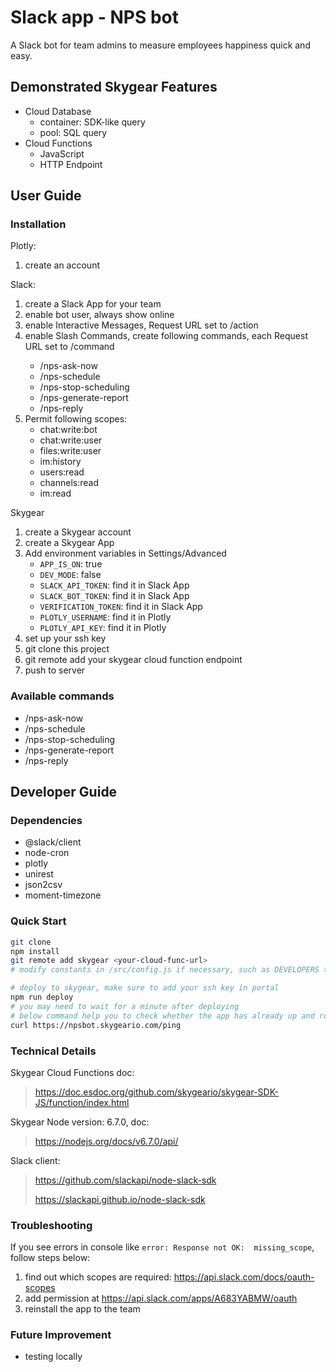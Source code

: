 # Slack app - NPS bot
A Slack bot for team admins to measure employees happiness quick and easy.

## Demonstrated Skygear Features
* Cloud Database
    * container: SDK-like query
    * pool: SQL query
* Cloud Functions
    * JavaScript
    * HTTP Endpoint

## User Guide

### Installation
Plotly:
1. create an account

Slack:
1. create a Slack App for your team
2. enable bot user, always show online
3. enable Interactive Messages, Request URL set to <your-skygear-endpoint>/action
4. enable Slash Commands, create following commands, each Request URL set to <your-skygear-endpoint>/command
    * /nps-ask-now
    * /nps-schedule
    * /nps-stop-scheduling
    * /nps-generate-report
    * /nps-reply
5. Permit following scopes:
    * chat:write:bot
    * chat:write:user
    * files:write:user
    * im:history
    * users:read
    * channels:read
    * im:read

Skygear
1. create a Skygear account
2. create a Skygear App
3. Add environment variables in Settings/Advanced
    * `APP_IS_ON`: true
    * `DEV_MODE`: false
    * `SLACK_API_TOKEN`: find it in Slack App
    * `SLACK_BOT_TOKEN`: find it in Slack App
    * `VERIFICATION_TOKEN`: find it in Slack App
    * `PLOTLY_USERNAME`: find it in Plotly
    * `PLOTLY_API_KEY`: find it in Plotly
4. set up your ssh key
5. git clone this project
6. git remote add your skygear cloud function endpoint
7. push to server

### Available commands
* /nps-ask-now
* /nps-schedule
* /nps-stop-scheduling
* /nps-generate-report
* /nps-reply

## Developer Guide

### Dependencies
* @slack/client
* node-cron
* plotly
* unirest
* json2csv
* moment-timezone

### Quick Start

```bash
git clone
npm install
git remote add skygear <your-cloud-func-url>
# modify constants in /src/config.js if necessary, such as DEVELOPERS to backdoor of admin identity check 
```

```bash
# deploy to skygear, make sure to add your ssh key in portal
npm run deploy
# you may need to wait for a minute after deploying
# below command help you to check whether the app has already up and running
curl https://npsbot.skygeario.com/ping
```

### Technical Details
Skygear Cloud Functions doc:
> https://doc.esdoc.org/github.com/skygeario/skygear-SDK-JS/function/index.html

Skygear Node version: 6.7.0, doc:
> https://nodejs.org/docs/v6.7.0/api/

Slack client:
> https://github.com/slackapi/node-slack-sdk
>
> https://slackapi.github.io/node-slack-sdk

### Troubleshooting
If you see errors in console like `error: Response not OK:  missing_scope`, follow steps below:
1. find out which scopes are required: https://api.slack.com/docs/oauth-scopes
2. add permission at https://api.slack.com/apps/A683YABMW/oauth
3. reinstall the app to the team

### Future Improvement
* testing locally
